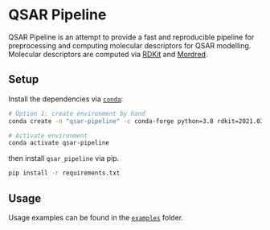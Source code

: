 # QSAR Pipeline

QSAR Pipeline is an attempt to provide a fast and reproducible pipeline for
 preprocessing and computing molecular descriptors for QSAR modelling.
Molecular descriptors are computed via [RDKit](https://github.com/rdkit/rdkit)
 and [Mordred](https://github.com/mordred-descriptor/mordred).

## Setup

Install the dependencies via [`conda`](https://docs.conda.io/en/latest/):

```bash
# Option 1: create environment by hand
conda create -n "qsar-pipeline" -c conda-forge python=3.8 rdkit=2021.03.4 openbabel=3.1.1

# Activate environment
conda activate qsar-pipeline
```

then install `qsar_pipeline` via pip.

```bash
pip install -r requirements.txt
```

## Usage

Usage examples can be found in the [`examples`](./examples) folder.
